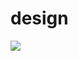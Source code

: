 # design
![]([https://gitlab.com/picbed/bed/uploads/75985eac80cb11269120d0283ce6a8a5/logo.png](https://www.bing.com/images/search?view=detailV2&ccid=vyXhjg84&id=E3CFBE83D76F9DF81DDFF311A68CC8CCCF35C511&thid=OIP.vyXhjg845ecVMo1duMyTKQHaEK&mediaurl=https%3A%2F%2Fi.ytimg.com%2Fvi%2F5EOiIzho51g%2Fmaxresdefault.jpg&exph=720&expw=1280&q=3d+&simid=607998315495044026&form=IRPRST&ck=F9B314A6F499F23ED5A16A2637A94735&selectedindex=1&ajaxhist=0&ajaxserp=0&vt=0&sim=11)https://www.bing.com/images/search?view=detailV2&ccid=vyXhjg84&id=E3CFBE83D76F9DF81DDFF311A68CC8CCCF35C511&thid=OIP.vyXhjg845ecVMo1duMyTKQHaEK&mediaurl=https%3A%2F%2Fi.ytimg.com%2Fvi%2F5EOiIzho51g%2Fmaxresdefault.jpg&exph=720&expw=1280&q=3d+&simid=607998315495044026&form=IRPRST&ck=F9B314A6F499F23ED5A16A2637A94735&selectedindex=1&ajaxhist=0&ajaxserp=0&vt=0&sim=11)
